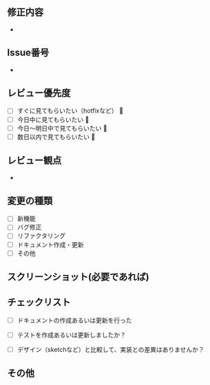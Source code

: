 ## 修正内容
<!-- 何についての変更なのかなど -->
-

## Issue番号
<!-- 関連するGithubのIssueを記載 -->
*

## レビュー優先度
- [ ] すぐに見てもらいたい（hotfixなど） 🚀
- [ ] 今日中に見てもらいたい 🚗
- [ ] 今日〜明日中で見てもらいたい 🚶
- [ ] 数日以内で見てもらいたい 🐢

## レビュー観点
<!--
  レビューアに確認してほしい事柄の記載をお願い致します。
  特に、本PRにてレビュー対象外の内容があれば合わせて記載をお願い致します。
-->
-

## 変更の種類
<!-- 当てはまるものにチェックしてください -->
- [ ] 新機能
- [ ] バグ修正
- [ ] リファクタリング
- [ ] ドキュメント作成・更新
- [ ] その他

## スクリーンショット(必要であれば)
<!-- UIの作成・更新だとできれば -->


## チェックリスト
<!-- ドキュメント更新を行った場合は、ドキュメントのリンクを添える -->
- [ ] ドキュメントの作成あるいは更新を行った
<!-- 既存テストの更新、新規テストの追加を実施したか記載ください -->
- [ ] テストを作成あるいは更新しましたか？
<!-- Androidにおける制約でデザイン通りに実装できなかった場合は、PM・デザイナーと代替案について議論の上、合意された内容を記載ください -->
- [ ] デザイン（sketchなど）と比較して、実装との差異はありませんか？

## その他
<!-- その他何かあれば -->

